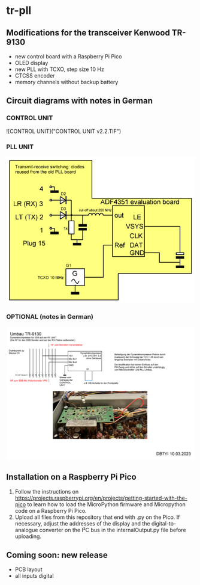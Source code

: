 # tr-pll
## Modifications for the transceiver Kenwood TR-9130
* new control board with a Raspberry Pi Pico
* OLED display
* new PLL with TCXO, step size 10 Hz
* CTCSS encoder
* memory channels without backup battery

## Circuit diagrams with notes in German
### CONTROL UNIT
![CONTROL UNIT]("CONTROL UNIT v2.2.TIF")

### PLL UNIT
![PLL UNIT](PLL.png)

### OPTIONAL (notes in German)
![OPTIONAL](circuit2.png)

## Installation on a Raspberry Pi Pico
1. Follow the instructions on https://projects.raspberrypi.org/en/projects/getting-started-with-the-pico to learn how to load the MicroPython firmware and Micropython code on a Raspberry Pi Pico.
2. Upload all files from this repository that end with .py on the Pico. If necessary, adjust the addresses of the display and the digital-to-analogue converter on the I²C bus in the internalOutput.py file before uploading.

## Coming soon: new release
* PCB layout
* all inputs digital

